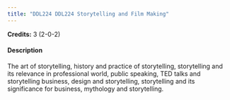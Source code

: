 ```yaml
---
title: "DDL224 DDL224 Storytelling and Film Making"
---
```

**Credits:** 3 (2-0-2)

#### Description
The art of storytelling, history and practice of storytelling, storytelling and its relevance in professional world, public speaking, TED talks and storytelling business, design and storytelling, storytelling and its significance for business, mythology and storytelling.